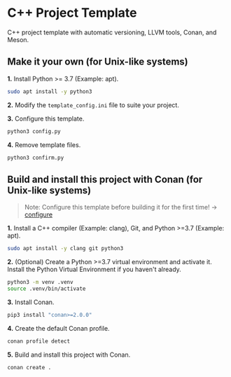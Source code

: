 # **C++ Project Template**

C++ project template with automatic versioning, LLVM tools, Conan, and Meson.

## **Make it your own (for Unix-like systems)**

**1.** Install Python >= 3.7 (Example: apt).

```bash
sudo apt install -y python3
```

**2.** Modify the `template_config.ini` file to suite your project.

**3.** Configure this template.

```bash
python3 config.py
```

**4.** Remove template files.

```bash
python3 confirm.py
```

## **Build and install this project with Conan (for Unix-like systems)**

> Note: Configure this template before building it for the first time! -> [configure](#make-it-your-own-for-unix-like-systems)

**1.** Install a C++ compiler (Example: clang), Git, and Python >=3.7 (Example: apt).

```bash
sudo apt install -y clang git python3
```

**2.** (Optional) Create a Python >=3.7 virtual environment and activate it. Install the Python Virtual Environment if you haven't already.

```bash
python3 -m venv .venv
source .venv/bin/activate
```

**3.** Install Conan.

```bash
pip3 install "conan>=2.0.0"
```

**4.** Create the default Conan profile.

```bash
conan profile detect
```

**5.** Build and install this project with Conan.

```bash
conan create .
```

